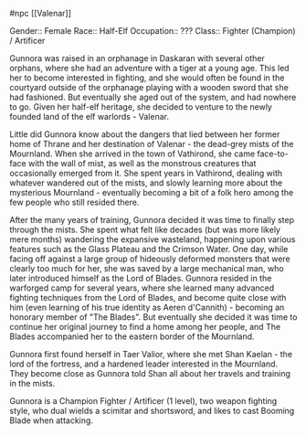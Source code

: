  #npc [[Valenar]]

Gender:: Female
Race:: Half-Elf
Occupation:: ???
Class:: Fighter (Champion) / Artificer

Gunnora was raised in an orphanage in Daskaran with several other orphans, where she had an adventure with a tiger at a young age. This led her to become interested in fighting, and she would often be found in the courtyard outside of the orphanage playing with a wooden sword that she had fashioned. But eventually she aged out of the system, and had nowhere to go. Given her half-elf heritage, she decided to venture to the newly founded land of the elf warlords - Valenar.

Little did Gunnora know about the dangers that lied between her former home of Thrane and her destination of Valenar - the dead-grey mists of the Mournland. When she arrived in the town of Vathirond, she came face-to-face with the wall of mist, as well as the monstrous creatures that occasionally emerged from it. She spent years in Vathirond, dealing with whatever wandered out of the mists, and slowly learning more about the mysterious Mournland - eventually becoming a bit of a folk hero among the few people who still resided there.

After the many years of training, Gunnora decided it was time to finally step through the mists. She spent what felt like decades (but was more likely mere months) wandering the expansive wasteland, happening upon various features such as the Glass Plateau and the Crimson Water. One day, while facing off against a large group of hideously deformed monsters that were clearly too much for her, she was saved by a large mechanical man, who later introduced himself as the Lord of Blades. Gunnora resided in the warforged camp for several years, where she learned many advanced fighting techniques from the Lord of Blades, and become quite close with him (even learning of his true identity as Aeren d'Cannith) - becoming an honorary member of "The Blades". But eventually she decided it was time to continue her original journey to find a home among her people, and The Blades accompanied her to the eastern border of the Mournland.

Gunnora first found herself in Taer Valior, where she met Shan Kaelan - the lord of the fortress, and a hardened leader interested in the Mournland. They become close as Gunnora told Shan all about her travels and training in the mists.

Gunnora is a Champion Fighter / Artificer (1 level), two weapon fighting style, who dual wields a scimitar and shortsword, and likes to cast Booming Blade when attacking.
